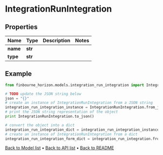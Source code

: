 # IntegrationRunIntegration


## Properties
Name | Type | Description | Notes
------------ | ------------- | ------------- | -------------
**name** | **str** |  | 
**type** | **str** |  | 

## Example

```python
from finbourne_horizon.models.integration_run_integration import IntegrationRunIntegration

# TODO update the JSON string below
json = "{}"
# create an instance of IntegrationRunIntegration from a JSON string
integration_run_integration_instance = IntegrationRunIntegration.from_json(json)
# print the JSON string representation of the object
print IntegrationRunIntegration.to_json()

# convert the object into a dict
integration_run_integration_dict = integration_run_integration_instance.to_dict()
# create an instance of IntegrationRunIntegration from a dict
integration_run_integration_form_dict = integration_run_integration.from_dict(integration_run_integration_dict)
```
[Back to Model list](../README.md#documentation-for-models) &#8226; [Back to API list](../README.md#documentation-for-api-endpoints) &#8226; [Back to README](../README.md)



